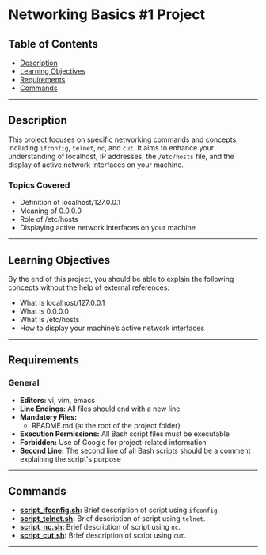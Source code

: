 # Networking Basics #1 Project

## Table of Contents

- [Description](#description)
- [Learning Objectives](#learning-objectives)
- [Requirements](#requirements)
- [Commands](#commands)

---

## Description

This project focuses on specific networking commands and concepts, including `ifconfig`, `telnet`, `nc`, and `cut`. It aims to enhance your understanding of localhost, IP addresses, the `/etc/hosts` file, and the display of active network interfaces on your machine.

### Topics Covered

- Definition of localhost/127.0.0.1
- Meaning of 0.0.0.0
- Role of /etc/hosts
- Displaying active network interfaces on your machine

---

## Learning Objectives

By the end of this project, you should be able to explain the following concepts without the help of external references:

- What is localhost/127.0.0.1
- What is 0.0.0.0
- What is /etc/hosts
- How to display your machine’s active network interfaces

---

## Requirements

### General

- **Editors:** vi, vim, emacs
- **Line Endings:** All files should end with a new line
- **Mandatory Files:**
  - README.md (at the root of the project folder)
- **Execution Permissions:** All Bash script files must be executable
- **Forbidden:** Use of Google for project-related information
- **Second Line:** The second line of all Bash scripts should be a comment explaining the script's purpose

---

## Commands

- **[script_ifconfig.sh](script_ifconfig.sh):** Brief description of script using `ifconfig`.
- **[script_telnet.sh](script_telnet.sh):** Brief description of script using `telnet`.
- **[script_nc.sh](script_nc.sh):** Brief description of script using `nc`.
- **[script_cut.sh](script_cut.sh):** Brief description of script using `cut`.

---